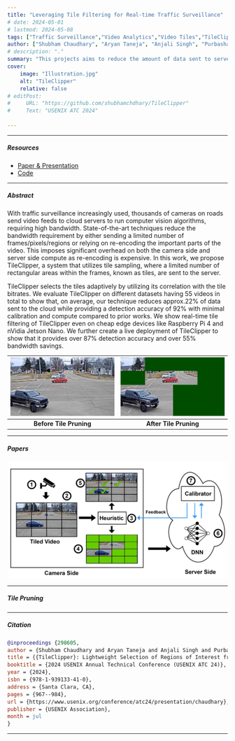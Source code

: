 ```yaml
---
title: "Leveraging Tile Filtering for Real-time Traffic Surveillance" 
# date: 2024-05-01
# lastmod: 2024-05-08
tags: ["Traffic Surveillance","Video Analytics","Video Tiles","TileClipper"]
author: ["Shubham Chaudhary", "Aryan Taneja", "Anjali Singh", "Purbasha Roy", "Sohum Sikdar", "Mukulika Maity", "Arani Bhattacharya"]
# description: "." 
summary: "This projects aims to reduce the amount of data sent to servers for video analytics using lightweight tile filtering." 
cover:
    image: "Illustration.jpg"
    alt: "TileClipper"
    relative: false
# editPost:
#     URL: "https://github.com/shubhamchdhary/TileClipper"
#     Text: "USENIX ATC 2024"

---
```


---

##### Resources

+ [Paper & Presentation](https://www.usenix.org/conference/atc24/presentation/chaudhary)
+ [Code](https://github.com/shubhamchdhary/TileClipper)

---

##### Abstract

With traffic surveillance increasingly used, thousands of cameras on roads send video feeds to cloud servers to run computer vision algorithms, requiring high bandwidth. State-of-the-art techniques reduce the bandwidth requirement by either sending a  limited number of frames/pixels/regions or relying on re-encoding the important parts of the video. This imposes significant overhead on both the camera side and server side compute as re-encoding is expensive.  In this work, we propose TileClipper, a system that utilizes tile sampling, where a limited number of rectangular areas within the frames, known as tiles, are sent to the server. 

TileClipper selects the tiles adaptively by utilizing its correlation with the tile bitrates.
We evaluate TileClipper on different datasets having 55 videos in total to show that, on average, our technique reduces approx.22% of data sent to the cloud while providing a detection accuracy of 92% with minimal calibration and compute compared to prior works. We show real-time tile filtering of TileClipper even on cheap edge devices like Raspberry Pi 4 and nVidia Jetson Nano. We further create a live deployment of TileClipper to show that it provides over 87% detection accuracy and over 55% bandwidth savings.

![Before Tile Pruning](UnremovedTileFrameSnip.png) | ![After Tile Pruning](tileRemovedFrameSnip1.png)
:--:| :--:
**Before Tile Pruning**| **After Tile Pruning**
---

##### Papers
![TileClipper @ USENIX ATC'24](TileClipper.png)

---

##### Tile Pruning


---

##### Citation

```BibTeX
@inproceedings {298605,
author = {Shubham Chaudhary and Aryan Taneja and Anjali Singh and Purbasha Roy and Sohum Sikdar and Mukulika Maity and Arani Bhattacharya},
title = {{TileClipper}: Lightweight Selection of Regions of Interest from Videos for Traffic Surveillance},
booktitle = {2024 USENIX Annual Technical Conference (USENIX ATC 24)},
year = {2024},
isbn = {978-1-939133-41-0},
address = {Santa Clara, CA},
pages = {967--984},
url = {https://www.usenix.org/conference/atc24/presentation/chaudhary},
publisher = {USENIX Association},
month = jul
}
```

---
